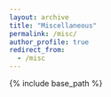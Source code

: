 ```yaml
---
layout: archive
title: "Miscellaneous"
permalink: /misc/
author_profile: true
redirect_from:
  - /misc
---
```


{% include base_path %}

